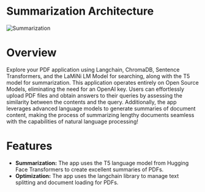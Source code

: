 # Summarization Architecture

![Summarization](https://github.com/Masoudrzpn/PDF_Summarization_Query_LLM/assets/91149593/962aec7c-8436-4471-8bf6-18f0cdd4f987)

# Overview
Explore your PDF application using Langchain, ChromaDB, Sentence Transformers, and the LaMiNi LM Model for searching, along with the T5 model for summarization. This application operates entirely on Open Source Models, eliminating the need for an OpenAI key. Users can effortlessly upload PDF files and obtain answers to their queries by assessing the similarity between the contents and the query. Additionally, the app leverages advanced language models to generate summaries of document content, making the process of summarizing lengthy documents seamless with the capabilities of natural language processing!

# Features
* **Summarization:** The app uses the T5 language model from Hugging Face Transformers to create excellent summaries of PDFs.
* **Optimization:** The app uses the langchain library to manage text splitting and document loading for PDFs.
